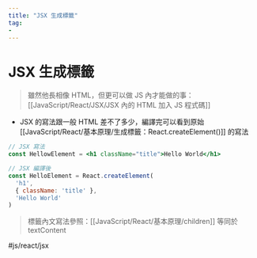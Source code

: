 ```yaml
---
title: "JSX 生成標籤"
tag: 
- 
---
```

# JSX 生成標籤
>雖然他長相像 HTML，但更可以做 JS 內才能做的事： [[JavaScript/React/JSX/JSX 內的 HTML 加入 JS 程式碼]]

- JSX 的寫法跟一般 HTML 差不了多少，編譯完可以看到原始 [[JavaScript/React/基本原理/生成標籤：React.createElement()]] 的寫法

```jsx
// JSX 寫法
const HellowElement = <h1 className="title">Hello World</h1>
```
```jsx
// JSX 編譯後
const HelloElement = React.createElement(
  'h1',
  { className: 'title' },
  'Hello World'
)
```
>標籤內文寫法參照：[[JavaScript/React/基本原理/children]]
>等同於 textContent

#js/react/jsx